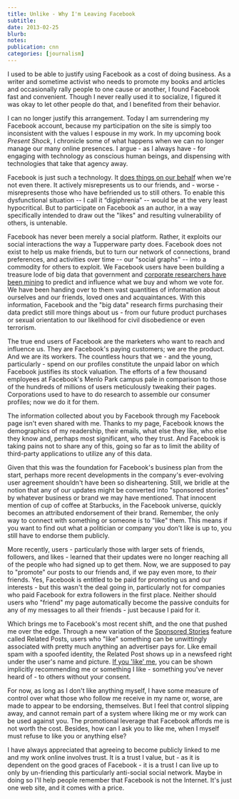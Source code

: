 ```yaml
---
title: Unlike - Why I'm Leaving Facebook
subtitle: 
date: 2013-02-25
blurb: 
notes: 
publication: cnn
categories: [journalism]
---
```


I used to be able to justify using Facebook as a cost of doing business. As a writer and sometime activist who needs to promote my books and articles and occasionally rally people to one cause or another, I found Facebook fast and convenient. Though I never really used it to socialize, I figured it was okay to let other people do that, and I benefited from their behavior.

I can no longer justify this arrangement. Today I am surrendering my Facebook account, because my participation on the site is simply too inconsistent with the values I espouse in my work. In my upcoming book *Present Shock*, I chronicle some of what happens when we can no longer manage our many online presences. I argue - as I always have - for engaging with technology as conscious human beings, and dispensing with technologies that take that agency away.

Facebook is just such a technology. It [does things on our behalf](http://www.forbes.com/sites/anthonykosner/2013/01/21/facebook-is-recycling-your-likes-to-promote-stories-youve-never-seen-to-all-your-friends/) when we're not even there. It actively misrepresents us to our friends, and - worse - misrepresents those who have befriended us to still others. To enable this dysfunctional situation -- I call it “digiphrenia” -- would be at the very least hypocritical. But to participate on Facebook as an author, in a way specifically intended to draw out the "likes" and resulting vulnerability of others, is untenable.

Facebook has never been merely a social platform. Rather, it exploits our social interactions the way a Tupperware party does. Facebook does not exist to help us make friends, but to turn our network of connections, brand preferences, and activities over time --  our "social graphs" -- into a commodity for others to exploit. We Facebook users have been  building a treasure lode of big data that government and [corporate researchers have been mining](http://www.nytimes.com/2012/02/05/opinion/sunday/facebook-is-using-you.html?pagewanted=all&_r=1&) to predict and influence what we buy and whom we vote for.  We have been handing over to them vast quantities of information about ourselves and our friends, loved ones and acquaintances. With this information, Facebook and the "big data" research firms purchasing their data predict still more things about us - from our future product purchases or sexual orientation to our likelihood for civil disobedience or even terrorism. 

The true end users of Facebook are the marketers who want to reach and influence us. They are Facebook's paying customers; we are the product. And we are its workers. The countless hours that we - and the young, particularly - spend on our profiles constitute the unpaid labor on which Facebook justifies its stock valuation. The efforts of a few thousand employees at Facebook's Menlo Park campus pale in comparison to those of the hundreds of millions of users meticulously tweaking their pages. Corporations used to have to do research to assemble our consumer profiles; now we do it for them.

The information collected about you by Facebook through my Facebook page isn't even shared with me. Thanks to my page, Facebook knows the demographics of my readership, their emails, what else they like, who else they know and, perhaps most significant, who they trust. And Facebook is taking pains not to share any of this, going so far as to limit the ability of third-party applications to utilize any of this data.

Given that this was the foundation for Facebook's business plan from the start, perhaps more recent developments in the company's ever-evolving user agreement shouldn't have been so disheartening. Still, we bridle at the notion that any of our updates might be converted into "sponsored stories" by whatever business or brand we may have mentioned. That innocent mention of cup of coffee at Starbucks, in the Facebook universe, quickly becomes an attributed endorsement of their brand. Remember, the only way to connect with something or someone is to "like" them. This means if you want to find out what a politician or company you don't like is up to, you still have to endorse them publicly.

More recently, users - particularly those with larger sets of friends, followers, and likes - learned that their updates were no longer reaching all of the people who had signed up to get them. Now, we are supposed to pay to "promote" our posts to our friends and, if we pay even more, to *their* friends. Yes, Facebook is entitled to be paid for promoting us and our interests - but this wasn't the deal going in, particularly not for companies who paid Facebook for extra followers in the first place. Neither should users who "friend" my page automatically become the passive conduits for any of my messages to all their friends - just because I paid for it.

Which brings me to Facebook's most recent shift, and the one that pushed me over the edge. Through a new variation of the [Sponsored Stories](http://mashable.com/2013/01/03/facebook-settlement-email/) feature called Related Posts, users who "like" something can be unwittingly associated with pretty much anything an advertiser pays for. Like email spam with a spoofed identity, the Related Post shows up in a newsfeed right under the user's name and picture. [If you 'like' me](http://readwrite.com/2012/12/11/why-are-dead-people-liking-stuff-on-facebook), you can be shown implicitly recommending me or something I like - something you've never heard of - to others without your consent.

For now, as long as I don't like anything myself, I have some measure of control over what those who follow me receive in my name or, worse, are made to appear to be endorsing, themselves. But I feel that control slipping away, and cannot remain part of a system where liking me or my work can be used against you. The promotional leverage that Facebook affords me is not worth the cost. Besides, how can I ask you to like me, when I myself must refuse to like you or anything else?

I have always appreciated that agreeing to become publicly linked to me and my work online involves trust. It is a trust I value, but - as it is dependent on the good graces of Facebook - it is a trust I can live up to only by un-friending this particularly anti-social social network. Maybe in doing so I'll help people remember that Facebook is not the Internet. It's just one web site, and it comes with a price.
